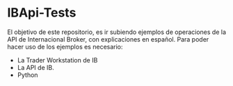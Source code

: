 # IBApi-Tests

El objetivo de este repositorio, es ir subiendo ejemplos de operaciones de la API de Internacional Broker, con explicaciones en español.
Para poder hacer uso de los ejemplos es necesario:
- La Trader Workstation de IB
- La API de IB.
- Python
